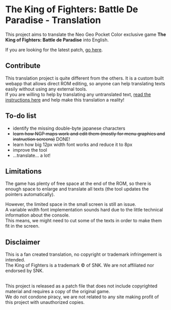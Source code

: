 # The King of Fighters: Battle De Paradise - Translation
This project aims to translate the Neo Geo Pocket Color exclusive game **The King of Fighters: Battle de Paradise** into English.

If you are looking for the latest patch, [go here](https://www.marcrobledo.com/king-of-fighters-battle-de-paradise-translation/).


## Contribute
This translation project is quite different from the others. It is a custom built webapp that allows direct ROM editing, so anyone can help translating texts easily without using any external tools.<br/>
If you are willing to help by translating any untranslated text, [read the instructions here](https://www.marcrobledo.com/king-of-fighters-battle-de-paradise-translation/) and help make this translation a reality!


## To-do list
- identify the missing double-byte japanese characters
- ~~learn how NGP maps work and edit them (mostly for menu graphics and instruction screens)~~ DONE!
- learn how big 12px width font works and reduce it to 8px
- improve the tool
- ...translate... a lot!

## Limitations
The game has plenty of free space at the end of the ROM, so there is enough space to enlarge and translate all texts (the tool updates the pointers automatically).

However, the limited space in the small screen is still an issue.<br/>
A variable width font implementation sounds hard due to the little technical information about the console.<br/>
This means, we might need to cut some of the texts in order to make them fit in the screen.


## Disclaimer
This is a fan created translation, no copyright or trademark infringement is intended.<br/>
The King of Fighters is a trademark &copy; of SNK. We are not affiliated nor endorsed by SNK.<br/><br/>

This project is released as a patch file that does not include copyrighted material and requires a copy of the original game.<br/>
We do not condone piracy, we are not related to any site making profit of this project with unauthorized copies.